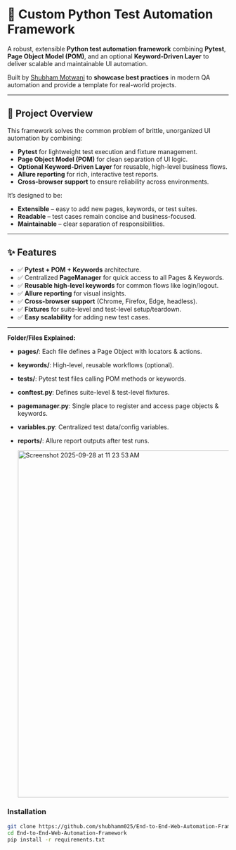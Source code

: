 # 🧪 Custom Python Test Automation Framework

A robust, extensible **Python test automation framework** combining **Pytest**, **Page Object Model (POM)**, and an optional **Keyword-Driven Layer** to deliver scalable and maintainable UI automation.  

Built by [Shubham Motwani](https://github.com/shubhamm025) to **showcase best practices** in modern QA automation and provide a template for real-world projects.


---

## 📄 Project Overview

This framework solves the common problem of brittle, unorganized UI automation by combining:
- **Pytest** for lightweight test execution and fixture management.
- **Page Object Model (POM)** for clean separation of UI logic.
- **Optional Keyword-Driven Layer** for reusable, high-level business flows.
- **Allure reporting** for rich, interactive test reports.
- **Cross-browser support** to ensure reliability across environments.

It’s designed to be:
- **Extensible** – easy to add new pages, keywords, or test suites.
- **Readable** – test cases remain concise and business-focused.
- **Maintainable** – clear separation of responsibilities.

---

## ✨ Features

- ✅ **Pytest + POM + Keywords** architecture.
- ✅ Centralized **PageManager** for quick access to all Pages & Keywords.
- ✅ **Reusable high-level keywords** for common flows like login/logout.
- ✅ **Allure reporting** for visual insights.
- ✅ **Cross-browser support** (Chrome, Firefox, Edge, headless).
- ✅ **Fixtures** for suite-level and test-level setup/teardown.
- ✅ **Easy scalability** for adding new test cases.

---

**Folder/Files Explained:**
- **pages/**: Each file defines a Page Object with locators & actions.
- **keywords/**: High-level, reusable workflows (optional).
- **tests/**: Pytest test files calling POM methods or keywords.
- **conftest.py**: Defines suite-level & test-level fixtures.
- **pagemanager.py**: Single place to register and access page objects & keywords.
- **variables.py**: Centralized test data/config variables.
- **reports/**: Allure report outputs after test runs.

  <img width="1727" height="789" alt="Screenshot 2025-09-28 at 11 23 53 AM" src="https://github.com/user-attachments/assets/09b2d965-6eda-414c-bf06-8e6b54ad47d5" />

### Installation
```bash
git clone https://github.com/shubhamm025/End-to-End-Web-Automation-Framework.git
cd End-to-End-Web-Automation-Framework
pip install -r requirements.txt



